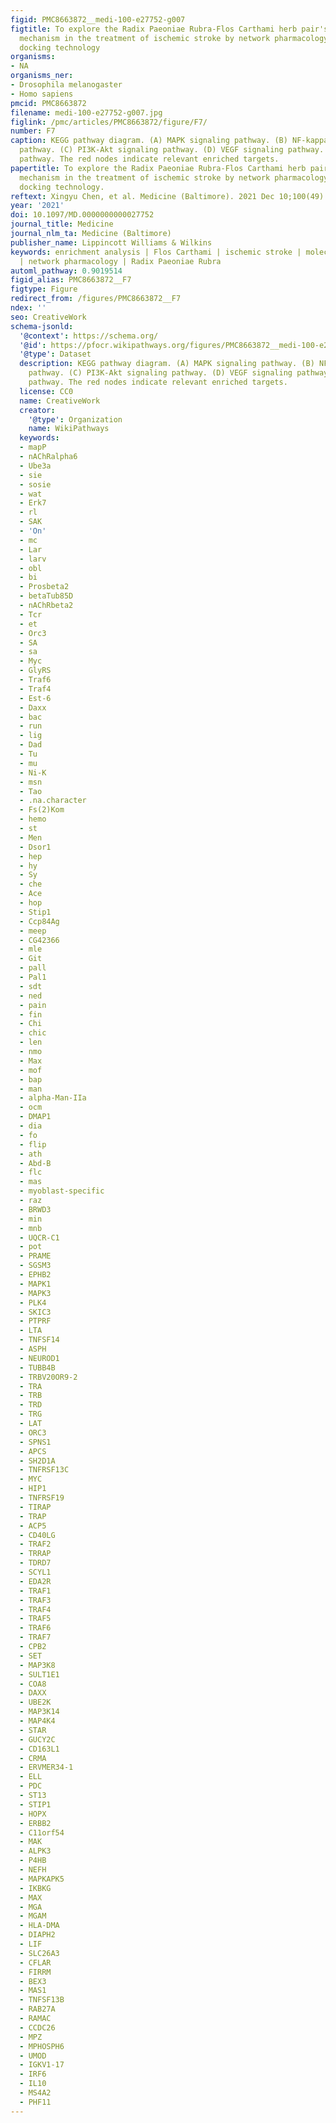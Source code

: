 ```yaml
---
figid: PMC8663872__medi-100-e27752-g007
figtitle: To explore the Radix Paeoniae Rubra-Flos Carthami herb pair's potential
  mechanism in the treatment of ischemic stroke by network pharmacology and molecular
  docking technology
organisms:
- NA
organisms_ner:
- Drosophila melanogaster
- Homo sapiens
pmcid: PMC8663872
filename: medi-100-e27752-g007.jpg
figlink: /pmc/articles/PMC8663872/figure/F7/
number: F7
caption: KEGG pathway diagram. (A) MAPK signaling pathway. (B) NF-kappa B signaling
  pathway. (C) PI3K-Akt signaling pathway. (D) VEGF signaling pathway. (E) TNF signaling
  pathway. The red nodes indicate relevant enriched targets.
papertitle: To explore the Radix Paeoniae Rubra-Flos Carthami herb pair's potential
  mechanism in the treatment of ischemic stroke by network pharmacology and molecular
  docking technology.
reftext: Xingyu Chen, et al. Medicine (Baltimore). 2021 Dec 10;100(49):e27752.
year: '2021'
doi: 10.1097/MD.0000000000027752
journal_title: Medicine
journal_nlm_ta: Medicine (Baltimore)
publisher_name: Lippincott Williams & Wilkins
keywords: enrichment analysis | Flos Carthami | ischemic stroke | molecular docking
  | network pharmacology | Radix Paeoniae Rubra
automl_pathway: 0.9019514
figid_alias: PMC8663872__F7
figtype: Figure
redirect_from: /figures/PMC8663872__F7
ndex: ''
seo: CreativeWork
schema-jsonld:
  '@context': https://schema.org/
  '@id': https://pfocr.wikipathways.org/figures/PMC8663872__medi-100-e27752-g007.html
  '@type': Dataset
  description: KEGG pathway diagram. (A) MAPK signaling pathway. (B) NF-kappa B signaling
    pathway. (C) PI3K-Akt signaling pathway. (D) VEGF signaling pathway. (E) TNF signaling
    pathway. The red nodes indicate relevant enriched targets.
  license: CC0
  name: CreativeWork
  creator:
    '@type': Organization
    name: WikiPathways
  keywords:
  - mapP
  - nAChRalpha6
  - Ube3a
  - sie
  - sosie
  - wat
  - Erk7
  - rl
  - SAK
  - 'On'
  - mc
  - Lar
  - larv
  - obl
  - bi
  - Prosbeta2
  - betaTub85D
  - nAChRbeta2
  - Tcr
  - et
  - Orc3
  - SA
  - sa
  - Myc
  - GlyRS
  - Traf6
  - Traf4
  - Est-6
  - Daxx
  - bac
  - run
  - lig
  - Dad
  - Tu
  - mu
  - Ni-K
  - msn
  - Tao
  - .na.character
  - Fs(2)Kom
  - hemo
  - st
  - Men
  - Dsor1
  - hep
  - hy
  - Sy
  - che
  - Ace
  - hop
  - Stip1
  - Ccp84Ag
  - meep
  - CG42366
  - mle
  - Git
  - pall
  - Pal1
  - sdt
  - ned
  - pain
  - fin
  - Chi
  - chic
  - len
  - nmo
  - Max
  - mof
  - bap
  - man
  - alpha-Man-IIa
  - ocm
  - DMAP1
  - dia
  - fo
  - flip
  - ath
  - Abd-B
  - flc
  - mas
  - myoblast-specific
  - raz
  - BRWD3
  - min
  - mnb
  - UQCR-C1
  - pot
  - PRAME
  - SGSM3
  - EPHB2
  - MAPK1
  - MAPK3
  - PLK4
  - SKIC3
  - PTPRF
  - LTA
  - TNFSF14
  - ASPH
  - NEUROD1
  - TUBB4B
  - TRBV20OR9-2
  - TRA
  - TRB
  - TRD
  - TRG
  - LAT
  - ORC3
  - SPNS1
  - APCS
  - SH2D1A
  - TNFRSF13C
  - MYC
  - HIP1
  - TNFRSF19
  - TIRAP
  - TRAP
  - ACP5
  - CD40LG
  - TRAF2
  - TRRAP
  - TDRD7
  - SCYL1
  - EDA2R
  - TRAF1
  - TRAF3
  - TRAF4
  - TRAF5
  - TRAF6
  - TRAF7
  - CPB2
  - SET
  - MAP3K8
  - SULT1E1
  - COA8
  - DAXX
  - UBE2K
  - MAP3K14
  - MAP4K4
  - STAR
  - GUCY2C
  - CD163L1
  - CRMA
  - ERVMER34-1
  - ELL
  - PDC
  - ST13
  - STIP1
  - HOPX
  - ERBB2
  - C11orf54
  - MAK
  - ALPK3
  - P4HB
  - NEFH
  - MAPKAPK5
  - IKBKG
  - MAX
  - MGA
  - MGAM
  - HLA-DMA
  - DIAPH2
  - LIF
  - SLC26A3
  - CFLAR
  - FIRRM
  - BEX3
  - MAS1
  - TNFSF13B
  - RAB27A
  - RAMAC
  - CCDC26
  - MPZ
  - MPHOSPH6
  - UMOD
  - IGKV1-17
  - IRF6
  - IL10
  - MS4A2
  - PHF11
---
```

